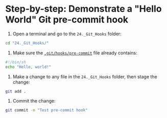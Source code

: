 # Step-by-step: Demonstrate a "Hello World" Git pre-commit hook

1. Open a terminal and go to the `24._Git_Hooks` folder:
```sh
cd "24._Git_Hooks/"
```

1. Make sure the [`.git/hooks/pre-commit`](.git\hooks\pre-commit) file already contains:
```sh
#!/bin/sh
echo "Hello, world!"
```

1. Make a change to any file in the `24._Git_Hooks` folder, then stage the change:
```sh
git add .
```

1. Commit the change:
```sh
git commit -m "Test pre-commit hook"
```